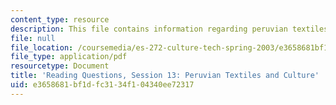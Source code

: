 ```yaml
---
content_type: resource
description: This file contains information regarding peruvian textiles and culture.
file: null
file_location: /coursemedia/es-272-culture-tech-spring-2003/e3658681bf1dfc3134f104340ee72317_MITES_272S03_q13.pdf
file_type: application/pdf
resourcetype: Document
title: 'Reading Questions, Session 13: Peruvian Textiles and Culture'
uid: e3658681-bf1d-fc31-34f1-04340ee72317
---
```

